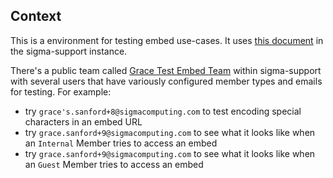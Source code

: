 ## Context

This is a environment for testing embed use-cases. It uses [this document](https://app.sigmacomputing.com/sigma-support/workbook/GS-Q3-24-Embed-Main-17S6AE3gIPEpthqvCWler8) in the sigma-support instance.

There's a public team called [Grace Test Embed Team](https://app.sigmacomputing.com/sigma-support/admin/teams/208e07fa-2d9f-4520-9c9a-cb461927c9cd) within sigma-support with several users that have variously configured member types and emails for testing. For example:
- try `grace's.sanford+8@sigmacomputing.com` to test encoding special characters in an embed URL
- try `grace.sanford+9@sigmacomputing.com` to see what it looks like when an `Internal` Member tries to access an embed
- try `grace.sanford+9@sigmacomputing.com` to see what it looks like when an `Guest` Member tries to access an embed
